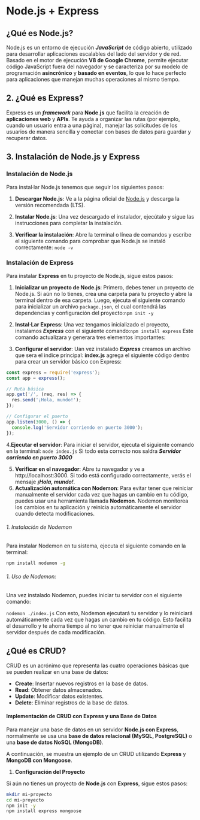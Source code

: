 
# Node.js + Express

## ¿Qué es Node.js?

Node.js es un entorno de ejecución _**JavaScript**_ de código abierto, utilizado para desarrollar aplicaciones escalables del lado del servidor y de red. Basado en el motor de ejecución **V8 de Google Chrome**, permite ejecutar código JavaScript fuera del navegador y se caracteriza por su modelo de programación **asincrónico** y **basado en eventos**, lo que lo hace perfecto para aplicaciones que manejan muchas operaciones al mismo tiempo.


## 2. ¿Qué es Express?

Express es un _**framework**_ para **Node.js** que facilita la creación de **aplicaciones web** y **APIs**. Te ayuda a organizar las rutas (por ejemplo, cuando un usuario entra a una página), manejar las solicitudes de los usuarios de manera sencilla y conectar con bases de datos para guardar y recuperar datos.

## 3. Instalación de Node.js y Express

### Instalación de Node.js

Para instal·lar Node.js tenemos que seguir los siguientes pasos:

1. **Descargar Node.js**: Ve a la página oficial de [Node.js](https://nodejs.org/) y descarga la versión recomendada (LTS).
   
2. **Instalar Node.js**: Una vez descargado el instalador, ejecútalo y sigue las instrucciones para completar la instalación.

3. **Verificar la instalación**: Abre la terminal o línea de comandos y escribe el siguiente comando para comprobar que Node.js se instaló correctamente:
`node -v`

### Instalación de Express

Para instalar **Express** en tu proyecto de Node.js, sigue estos pasos:

1. **Inicializar un proyecto de Node.js**: Primero, debes tener un proyecto de Node.js. Si aún no lo tienes, crea una carpeta para tu proyecto y abre la terminal dentro de esa carpeta. Luego, ejecuta el siguiente comando para inicializar un archivo `package.json`, el cual contendrá las dependencias y configuración del proyecto:`npm init -y`

2. **Instal·Lar Express**: Una vez tengamos inicializado el proyecto, instalamos _**Express**_ con el siguiente comando:`npm install express`
Este comando actualizara y generara tres elementos importantes:

3. **Configurar el servidor**: Uan vez instalado _**Express**_ creamos un archivo que sera el indice principal: **index.js** agrega el siguiente código dentro para crear un servidor básico con Express:

```javascript
const express = require('express');
const app = express();

// Ruta básica
app.get('/', (req, res) => {
  res.send('¡Hola, mundo!');
});

// Configurar el puerto
app.listen(3000, () => {
  console.log('Servidor corriendo en puerto 3000');
});
```

4.**Ejecutar el servidor**: Para iniciar el servidor, ejecuta el siguiente comando en la terminal: `node index.js`
Si todo esta correcto nos saldra _**Servidor corriendo en puerto 3000**_

5. **Verificar en el navegador**: Abre tu navegador y ve a http://localhost:3000. Si todo está configurado correctamente, verás el mensaje _**¡Hola, mundo!**_.
6. **Actualización automática con Nodemon**: Para evitar tener que reiniciar manualmente el servidor cada vez que hagas un cambio en tu código, puedes usar una herramienta llamada **Nodemon**. Nodemon monitorea los cambios en tu aplicación y reinicia automáticamente el servidor cuando detecta modificaciones.

###### 1. Instalación de Nodemon

Para instalar Nodemon en tu sistema, ejecuta el siguiente comando en la terminal:
```bash
npm install nodemon -g
```
###### 1. Uso de Nodemon:
Una vez instalado Nodemon, puedes iniciar tu servidor con el siguiente comando:

`nodemon ./index.js`
Con esto, Nodemon ejecutará tu servidor y lo reiniciará automáticamente cada vez que hagas un cambio en tu código. 
Esto facilita el desarrollo y te ahorra tiempo al no tener que reiniciar manualmente el servidor después de cada modificación.

## ¿Qué es CRUD?

CRUD es un acrónimo que representa las cuatro operaciones básicas que se pueden realizar en una base de datos:

- **Create**: Insertar nuevos registros en la base de datos.
- **Read**: Obtener datos almacenados.
- **Update**: Modificar datos existentes.
- **Delete**: Eliminar registros de la base de datos.

#### Implementación de CRUD con Express y una Base de Datos

Para manejar una base de datos en un servidor **Node.js con Express**, normalmente se usa una **base de datos relacional (MySQL, PostgreSQL)** o una **base de datos NoSQL (MongoDB)**.

A continuación, se muestra un ejemplo de un CRUD utilizando **Express** y **MongoDB con Mongoose**.

1. **Configuración del Proyecto**

Si aún no tienes un proyecto de **Node.js** con **Express**, sigue estos pasos:

```bash
mkdir mi-proyecto
cd mi-proyecto
npm init -y
npm install express mongoose



